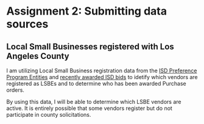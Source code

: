 # Assignment 2: Submitting data sources
## Local Small Businesses registered with Los Angeles County
I am utilizing Local Small Business registration data from the [ISD Preference Program Entities](https://camisvr.co.la.ca.us/LACoBids/CertList/VendorCert) and [recently awarded ISD bids](https://camisvr.co.la.ca.us/LACoBids/BidLookUp/GenBidList) to idetify which vendors are registered as LSBEs and to determine who has been awarded Purchase orders. <br/>


By using this data, I will be able to determine which LSBE vendors are active. It is entirely possible that some vendors register but do not participate in county solicitations.
